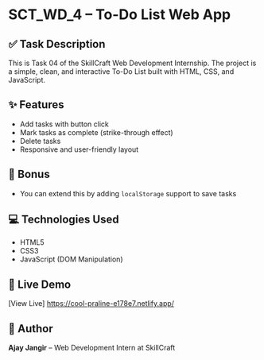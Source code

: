 # SCT_WD_4 – To-Do List Web App

## ✅ Task Description
This is Task 04 of the SkillCraft Web Development Internship. The project is a simple, clean, and interactive To-Do List built with HTML, CSS, and JavaScript.

## ✨ Features
- Add tasks with button click
- Mark tasks as complete (strike-through effect)
- Delete tasks
- Responsive and user-friendly layout

## 🧠 Bonus
- You can extend this by adding `localStorage` support to save tasks

## 💻 Technologies Used
- HTML5
- CSS3
- JavaScript (DOM Manipulation)

## 🔗 Live Demo
[View Live]
https://cool-praline-e178e7.netlify.app/

## 🙋 Author
**Ajay Jangir** – Web Development Intern at SkillCraft

